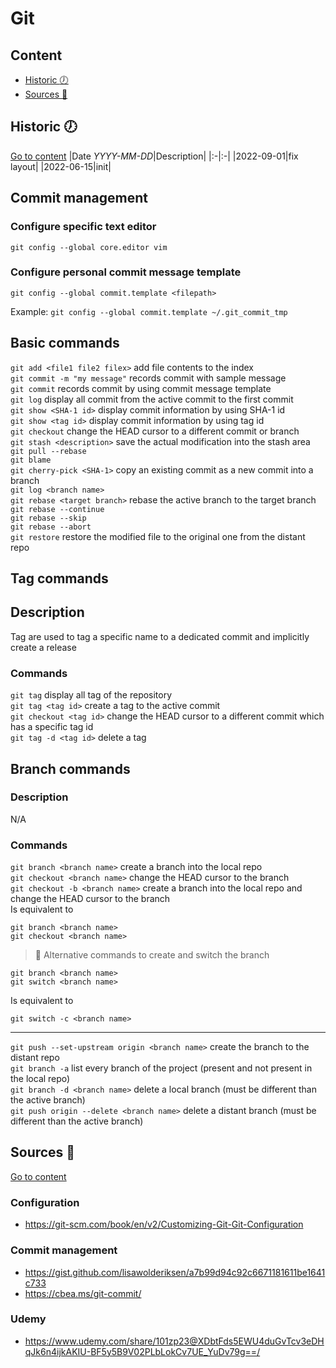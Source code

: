 # Git


## Content
- [Historic :clock7:](#historic-clock7)
- [Sources :link:](#sources-link)


## Historic :clock7:
[Go to content](#content)
|Date _YYYY-MM-DD_|Description|
|:-|:-|
|2022-09-01|fix layout|
|2022-06-15|init|


## Commit management
### Configure specific text editor
`git config --global core.editor vim`  

### Configure personal commit message template
`git config --global commit.template <filepath>`  

Example:
`git config --global commit.template ~/.git_commit_tmp`  


## Basic commands
`git add <file1 file2 filex>` add file contents to the index  
`git commit -m "my message"` records commit with sample message  
`git commit` records commit by using commit message template  
`git log` display all commit from the active commit to the first commit  
`git show <SHA-1 id>` display commit information by using SHA-1 id  
`git show <tag id>` display commit information by using tag id  
`git checkout` change the HEAD cursor to a different commit or branch  
`git stash <description>` save the actual modification into the stash area   
`git pull --rebase`  
`git blame`  
`git cherry-pick <SHA-1>` copy an existing commit as a new commit into a branch  
`git log <branch name>`  
`git rebase <target branch>` rebase the active branch to the target branch  
`git rebase --continue`  
`git rebase --skip`  
`git rebase --abort`  
`git restore` restore the modified file to the original one from the distant repo  


## Tag commands
## Description
Tag are used to tag a specific name to a dedicated commit and implicitly create a release

### Commands
`git tag` display all tag of the repository  
`git tag <tag id>` create a tag to the active commit  
`git checkout <tag id>` change the HEAD cursor to a different commit which has a specific tag id  
`git tag -d <tag id>` delete a tag  


## Branch commands
### Description
N/A

### Commands
`git branch <branch name>` create a branch into the local repo  
`git checkout <branch name>` change the HEAD cursor to the branch  
`git checkout -b <branch name>` create a branch into the local repo and change the HEAD cursor to the branch  
Is equivalent to
```
git branch <branch name>
git checkout <branch name>
```

> :pushpin: Alternative commands to create and switch the branch
```
git branch <branch name>
git switch <branch name>
```
Is equivalent to
```
git switch -c <branch name>
```

---

`git push --set-upstream origin <branch name>` create the branch to the distant repo  
`git branch -a` list every branch of the project (present and not present in the local repo)  
`git branch -d <branch name>` delete a local branch (must be different than the active branch)  
`git push origin --delete <branch name>` delete a distant branch (must be different than the active branch)  


## Sources :link:
[Go to content](#content)

### Configuration
- https://git-scm.com/book/en/v2/Customizing-Git-Git-Configuration 

### Commit management
- https://gist.github.com/lisawolderiksen/a7b99d94c92c6671181611be1641c733 
- https://cbea.ms/git-commit/ 

### Udemy
- https://www.udemy.com/share/101zp23@XDbtFds5EWU4duGvTcv3eDHqJk6n4ijkAKIU-BF5y5B9V02PLbLokCv7UE_YuDv79g==/ 
